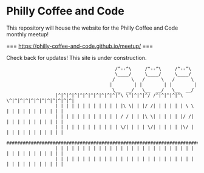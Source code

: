 # Philly Coffee and Code

This repository will house the website for the Philly Coffee and Code monthly meetup!

=== https://philly-coffee-and-code.github.io/meetup/ ===

Check back for updates! This site is under construction.

                                            /^--^\     /^--^\     /^--^\
                                            \____/     \____/     \____/
                                           /      \   /      \   /      \
                                          |        | |        | |        |
                                           \__  __/   \__  __/   \__  __/
                      |^|^|^|^|^|^|^|^|^|^|^|^\ \^|^|^|^/ /^|^|^|^|^\ \^|^|^|^|^|^|^|^|^|^|^|^|
                      | | | | | | | | | | | | |\ \| | |/ /| | | | | | \ \ | | | | | | | | | | |
                      | | | | | | | | | | | | / / | | |\ \| | | | | |/ /| | | | | | | | | | | |
                      | | | | | | | | | | | | \/| | | | \/| | | | | |\/ | | | | | | | | | | | |
                      #########################################################################
                      | | | | | | | | | | | | | | | | | | | | | | | | | | | | | | | | | | | | |
                      | | | | | | | | | | | | | | | | | | | | | | | | | | | | | | | | | | | | |
